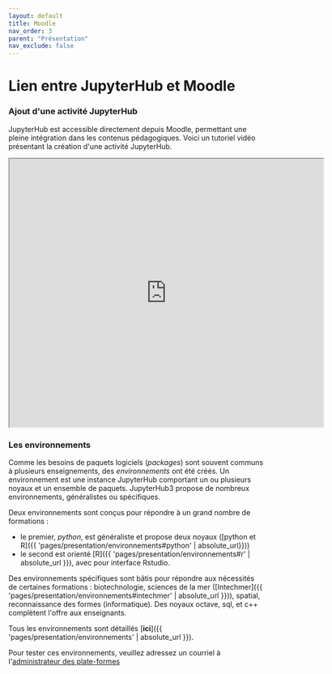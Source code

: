 ```yaml
---
layout: default
title: Moodle
nav_order: 3
parent: "Présentation"
nav_exclude: false
---
```


# Lien entre JupyterHub et Moodle 

### Ajout d'une activité JupyterHub

JupyterHub est accessible directement depuis Moodle, permettant une pleine
intégration dans les contenus pédagogiques. Voici un tutoriel vidéo présentant
la création d'une activité JupyterHub. 

<iframe width="620" height="530" src="https://mediaserver.cnam.fr/permalink/v12618e559fcdonzzxq7/iframe/" allowfullscreen="allowfullscreen" allow="autoplay"></iframe>


### Les environnements

Comme les besoins de paquets logiciels (*packages*) sont souvent communs à
plusieurs enseignements, des *environnements* ont été créés. Un environnement
est une instance JupyterHub comportant un ou plusieurs noyaux et un ensemble de
paquets. JupyterHub3 propose de nombreux environnements, généralistes ou
spécifiques.

Deux environnements sont conçus pour répondre à un grand nombre de formations : 
- le premier, *python*, est généraliste et propose deux noyaux ([python et R]({{
'pages/presentation/environnements#python' | absolute_url}}))
- le second est orienté [R]({{ 'pages/presentation/environnements#r' | absolute_url }}), avec pour
interface Rstudio. 

Des environnements spécifiques sont bâtis pour répondre aux nécessités de
certaines formations : biotechnologie, sciences de la mer ([Intechmer]({{
'pages/presentation/environnements#intechmer' | absolute_url }})), spatial,
reconnaissance des formes (informatique). Des noyaux octave, sql, et c++
complètent l'offre aux enseignants.

Tous les environnements sont détaillés [**ici**]({{ 'pages/presentation/environnements' | absolute_url }}).

Pour tester ces environnements, veuillez adressez un courriel à <br/>
l'[administrateur des plate-formes][rafik]<br/>

[rafik]: mailto:rafik.abdesselam@cnam.fr?subject=[JupyterHub]
